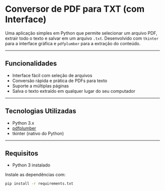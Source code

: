 #  Conversor de PDF para TXT (com Interface)

Uma aplicação simples em Python que permite selecionar um arquivo PDF, extrair todo o texto e salvar em um arquivo `.txt`. Desenvolvido com `tkinter` para a interface gráfica e `pdfplumber` para a extração do conteúdo.

---

##  Funcionalidades

- Interface fácil com seleção de arquivos
- Conversão rápida e prática de PDFs para texto
- Suporte a múltiplas páginas
- Salva o texto extraído em qualquer lugar do seu computador

---


##  Tecnologias Utilizadas

- Python 3.x
- [pdfplumber](https://github.com/jsvine/pdfplumber)
- tkinter (nativo do Python)

---

##  Requisitos

- Python 3 instalado

Instale as dependências com:

```bash
pip install -r requirements.txt
